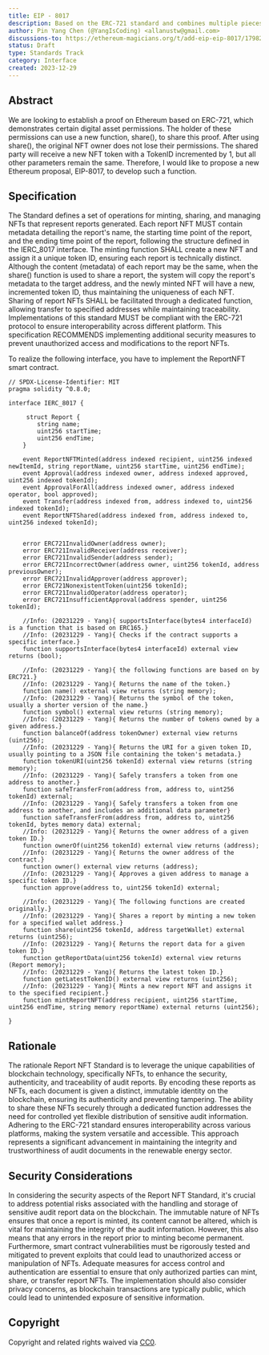 ```yaml
---
title: EIP - 8017
description: Based on the ERC-721 standard and combines multiple pieces of evidence generated on the blockchain to create a synthetic evidence standard.
author: Pin Yang Chen (@YangIsCoding) <allanustw@gmail.com>
discussions-to: https://ethereum-magicians.org/t/add-eip-eip-8017/17982
status: Draft
type: Standards Track
category: Interface
created: 2023-12-29
---
```


## Abstract

We are looking to establish a proof on Ethereum based on ERC-721, which demonstrates certain digital asset permissions. The holder of these permissions can use a new function, share(), to share this proof. After using share(), the original NFT owner does not lose their permissions. The shared party will receive a new NFT token with a TokenID incremented by 1, but all other parameters remain the same. Therefore, I would like to propose a new Ethereum proposal, EIP-8017, to develop such a function.

## Specification

The Standard defines a set of operations for minting, sharing, and managing NFTs that represent reports generated. Each report NFT MUST contain metadata detailing the report's name, the starting time point of the report, and the ending time point of the report, following the structure defined in the IERC_8017 interface. The minting function SHALL create a new NFT and assign it a unique token ID, ensuring each report is technically distinct. Although the content (metadata) of each report may be the same, when the share() function is used to share a report, the system will copy the report's metadata to the target address, and the newly minted NFT will have a new, incremented token ID, thus maintaining the uniqueness of each NFT. Sharing of report NFTs SHALL be facilitated through a dedicated function, allowing transfer to specified addresses while maintaining traceability. Implementations of this standard MUST be compliant with the ERC-721 protocol to ensure interoperability across different platform. This specification RECOMMENDS implementing additional security measures to prevent unauthorized access and modifications to the report NFTs.

To realize the following interface, you have to implement the ReportNFT smart contract.

```solidity
// SPDX-License-Identifier: MIT
pragma solidity ^0.8.0;

interface IERC_8017 {

     struct Report {
        string name;
        uint256 startTime;
        uint256 endTime;
    }

    event ReportNFTMinted(address indexed recipient, uint256 indexed newItemId, string reportName, uint256 startTime, uint256 endTime);
    event Approval(address indexed owner, address indexed approved, uint256 indexed tokenId);
    event ApprovalForAll(address indexed owner, address indexed operator, bool approved);
    event Transfer(address indexed from, address indexed to, uint256 indexed tokenId);
    event ReportNFTShared(address indexed from, address indexed to, uint256 indexed tokenId);


    error ERC721InvalidOwner(address owner);
    error ERC721InvalidReceiver(address receiver);
    error ERC721InvalidSender(address sender);
    error ERC721IncorrectOwner(address owner, uint256 tokenId, address previousOwner);
    error ERC721InvalidApprover(address approver);
    error ERC721NonexistentToken(uint256 tokenId);
    error ERC721InvalidOperator(address operator);
    error ERC721InsufficientApproval(address spender, uint256 tokenId);

    //Info: (20231229 - Yang){ supportsInterface(bytes4 interfaceId) is a function that is based on ERC165.}
    //Info: (20231229 - Yang){ Checks if the contract supports a specific interface.}
    function supportsInterface(bytes4 interfaceId) external view returns (bool);

    //Info: (20231229 - Yang){ the following functions are based on by ERC721.}
    //Info: (20231229 - Yang){ Returns the name of the token.}
    function name() external view returns (string memory);
    //Info: (20231229 - Yang){ Returns the symbol of the token, usually a shorter version of the name.}
    function symbol() external view returns (string memory);
    //Info: (20231229 - Yang){ Returns the number of tokens owned by a given address.}
    function balanceOf(address tokenOwner) external view returns (uint256);
    //Info: (20231229 - Yang){ Returns the URI for a given token ID, usually pointing to a JSON file containing the token's metadata.}
    function tokenURI(uint256 tokenId) external view returns (string memory);
    //Info: (20231229 - Yang){ Safely transfers a token from one address to another.}
    function safeTransferFrom(address from, address to, uint256 tokenId) external;
    //Info: (20231229 - Yang){ Safely transfers a token from one address to another, and includes an additional data parameter}
    function safeTransferFrom(address from, address to, uint256 tokenId, bytes memory data) external;
    //Info: (20231229 - Yang){ Returns the owner address of a given token ID.}
    function ownerOf(uint256 tokenId) external view returns (address);
    //Info: (20231229 - Yang){ Returns the owner address of the contract.}
    function owner() external view returns (address);
    //Info: (20231229 - Yang){ Approves a given address to manage a specific token ID.}
    function approve(address to, uint256 tokenId) external;

    //Info: (20231229 - Yang){ The following functions are created originally.}
    //Info: (20231229 - Yang){ Shares a report by minting a new token for a specified wallet address.}
    function share(uint256 tokenId, address targetWallet) external returns (uint256);
    //Info: (20231229 - Yang){ Returns the report data for a given token ID.}
    function getReportData(uint256 tokenId) external view returns (Report memory);
    //Info: (20231229 - Yang){ Returns the latest token ID.}
    function getLatestTokenID() external view returns (uint256);
    //Info: (20231229 - Yang){ Mints a new report NFT and assigns it to the specified recipient.}
    function mintReportNFT(address recipient, uint256 startTime, uint256 endTime, string memory reportName) external returns (uint256);

}

```

## Rationale

The rationale Report NFT Standard is to leverage the unique capabilities of blockchain technology, specifically NFTs, to enhance the security, authenticity, and traceability of audit reports. By encoding these reports as NFTs, each document is given a distinct, immutable identity on the blockchain, ensuring its authenticity and preventing tampering. The ability to share these NFTs securely through a dedicated function addresses the need for controlled yet flexible distribution of sensitive audit information. Adhering to the ERC-721 standard ensures interoperability across various platforms, making the system versatile and accessible. This approach represents a significant advancement in maintaining the integrity and trustworthiness of audit documents in the renewable energy sector.

## Security Considerations

In considering the security aspects of the Report NFT Standard, it's crucial to address potential risks associated with the handling and storage of sensitive audit report data on the blockchain. The immutable nature of NFTs ensures that once a report is minted, its content cannot be altered, which is vital for maintaining the integrity of the audit information. However, this also means that any errors in the report prior to minting become permanent. Furthermore, smart contract vulnerabilities must be rigorously tested and mitigated to prevent exploits that could lead to unauthorized access or manipulation of NFTs. Adequate measures for access control and authentication are essential to ensure that only authorized parties can mint, share, or transfer report NFTs. The implementation should also consider privacy concerns, as blockchain transactions are typically public, which could lead to unintended exposure of sensitive information.

## Copyright

Copyright and related rights waived via [CC0](../LICENSE.md).
